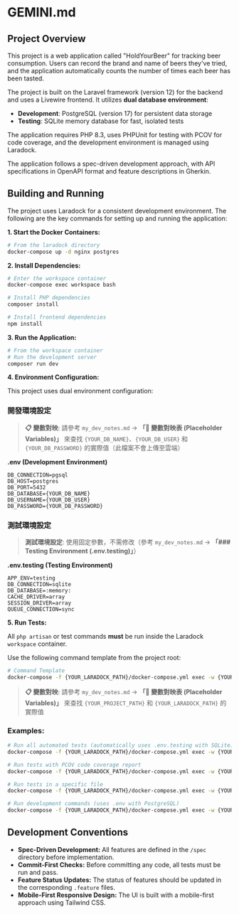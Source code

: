 # GEMINI.md

## Project Overview

This project is a web application called "HoldYourBeer" for tracking beer consumption. Users can record the brand and name of beers they've tried, and the application automatically counts the number of times each beer has been tasted.

The project is built on the Laravel framework (version 12) for the backend and uses a Livewire frontend. It utilizes **dual database environment**:
- **Development**: PostgreSQL (version 17) for persistent data storage
- **Testing**: SQLite memory database for fast, isolated tests

The application requires PHP 8.3, uses PHPUnit for testing with PCOV for code coverage, and the development environment is managed using Laradock.

The application follows a spec-driven development approach, with API specifications in OpenAPI format and feature descriptions in Gherkin.

## Building and Running

The project uses Laradock for a consistent development environment. The following are the key commands for setting up and running the application:

**1. Start the Docker Containers:**

```bash
# From the laradock directory
docker-compose up -d nginx postgres
```

**2. Install Dependencies:**

```bash
# Enter the workspace container
docker-compose exec workspace bash

# Install PHP dependencies
composer install

# Install frontend dependencies
npm install
```

**3. Run the Application:**

```bash
# From the workspace container
# Run the development server
composer run dev
```

**4. Environment Configuration:**

This project uses dual environment configuration:

### 開發環境設定

> **📋 變數對映**: 請參考 `my_dev_notes.md` → **「🔧 變數對映表 (Placeholder Variables)」** 來查找 `{YOUR_DB_NAME}`、`{YOUR_DB_USER}` 和 `{YOUR_DB_PASSWORD}` 的實際值（此檔案不會上傳至雲端）

**.env (Development Environment)**
```env
DB_CONNECTION=pgsql
DB_HOST=postgres
DB_PORT=5432
DB_DATABASE={YOUR_DB_NAME}
DB_USERNAME={YOUR_DB_USER}
DB_PASSWORD={YOUR_DB_PASSWORD}
```

### 測試環境設定

> **測試環境設定**: 使用固定參數，不需修改（參考 `my_dev_notes.md` → **「### Testing Environment (.env.testing)」**）

**.env.testing (Testing Environment)**
```env
APP_ENV=testing
DB_CONNECTION=sqlite
DB_DATABASE=:memory:
CACHE_DRIVER=array
SESSION_DRIVER=array
QUEUE_CONNECTION=sync
```

**5. Run Tests:**

All `php artisan` or test commands **must** be run inside the Laradock `workspace` container.

Use the following command template from the project root:

```bash
# Command Template
docker-compose -f {YOUR_LARADOCK_PATH}/docker-compose.yml exec -w {YOUR_PROJECT_PATH} workspace <YOUR_COMMAND_HERE>
```

> **📋 變數對映**: 請參考 `my_dev_notes.md` → **「🔧 變數對映表 (Placeholder Variables)」** 來查找 `{YOUR_PROJECT_PATH}` 和 `{YOUR_LARADOCK_PATH}` 的實際值

### Examples:

```bash
# Run all automated tests (automatically uses .env.testing with SQLite)
docker-compose -f {YOUR_LARADOCK_PATH}/docker-compose.yml exec -w {YOUR_PROJECT_PATH} workspace php artisan test

# Run tests with PCOV code coverage report
docker-compose -f {YOUR_LARADOCK_PATH}/docker-compose.yml exec -w {YOUR_PROJECT_PATH} workspace php artisan test --coverage

# Run tests in a specific file
docker-compose -f {YOUR_LARADOCK_PATH}/docker-compose.yml exec -w {YOUR_PROJECT_PATH} workspace php artisan test --filter=BeerCreationTest

# Run development commands (uses .env with PostgreSQL)
docker-compose -f {YOUR_LARADOCK_PATH}/docker-compose.yml exec -w {YOUR_PROJECT_PATH} workspace php artisan migrate
```

## Development Conventions

*   **Spec-Driven Development:** All features are defined in the `/spec` directory before implementation.
*   **Commit-First Checks:** Before committing any code, all tests must be run and pass.
*   **Feature Status Updates:** The status of features should be updated in the corresponding `.feature` files.
*   **Mobile-First Responsive Design:** The UI is built with a mobile-first approach using Tailwind CSS.
